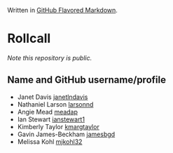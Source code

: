 Written in [GitHub Flavored Markdown](https://help.github.com/articles/github-flavored-markdown).

Rollcall
========

_Note this repository is public._

Name and GitHub username/profile
--------------------------------
* Janet Davis [janetlndavis](https://github.com/janetlndavis)
* Nathaniel Larson [larsonnd](https://github.com/larsonnd)
* Angie Mead [meadap](https://github.com/meadap)
* Ian Stewart [ianstewart1](https://github.com/ianstewart1)
* Kimberly Taylor [kmargtaylor](https://github/kmargtaylor)
* Gavin James-Beckham [jamesbgd](https://github.com/jamesbgd)
* Melissa Kohl [mjkohl32](https://github.com/mjkohl32)
